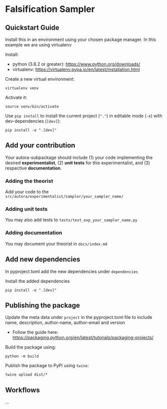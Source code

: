 # Falsification Sampler

## Quickstart Guide

Install this in an environment using your chosen package manager. In this example we are using virtualenv

Install:
- python (3.8.2 or greater): https://www.python.org/downloads/
- virtualenv: https://virtualenv.pypa.io/en/latest/installation.html

Create a new virtual environment:
```shell
virtualenv venv
```

Activate it:
```shell
source venv/bin/activate
```

Use `pip install` to install the current project (`"."`) in editable mode (`-e`) with dev-dependencies (`[dev]`):
```shell
pip install -e ".[dev]"
```

## Add your contribution 
Your autora-subpackage should include (1) your code implementing the desired **experimentalist**, 
(2) **unit tests** for this experimentalist, and (3) respective **documentation**. 

### Adding the theorist
Add your code to the `src/autora/experimentalist/sampler/your_sampler_name/`

### Adding unit tests
You may also add tests to `tests/test_exp_your_sampler_name.py`

### Adding documentation
You may document your theorist in `docs/index.md`


## Add new dependencies 

In pyproject.toml add the new dependencies under `dependencies`

Install the added dependencies
```shell
pip install -e ".[dev]"
```

## Publishing the package

Update the meta data under `project` in the pyproject.toml file to include name, description, author-name, author-email and version

- Follow the guide here: https://packaging.python.org/en/latest/tutorials/packaging-projects/

Build the package using:
```shell
python -m build
```

Publish the package to PyPI using `twine`:
```shell
twine upload dist/*
```

## Workflows
...
